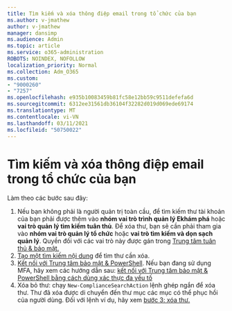 ```yaml
---
title: Tìm kiếm và xóa thông điệp email trong tổ chức của bạn
ms.author: v-jmathew
author: v-jmathew
manager: dansimp
ms.audience: Admin
ms.topic: article
ms.service: o365-administration
ROBOTS: NOINDEX, NOFOLLOW
localization_priority: Normal
ms.collection: Adm_O365
ms.custom:
- "9000260"
- "7257"
ms.openlocfilehash: e935b10083459b81fc58e12bb59c9511defefa6d
ms.sourcegitcommit: 6312ee31561db36104f32282d019d069ede69174
ms.translationtype: MT
ms.contentlocale: vi-VN
ms.lasthandoff: 03/11/2021
ms.locfileid: "50750022"
---
```

# <a name="search-for-and-delete-email-messages-in-your-organization"></a>Tìm kiếm và xóa thông điệp email trong tổ chức của bạn

Làm theo các bước sau đây:

1. Nếu bạn không phải là người quản trị toàn cầu, để tìm kiếm thư tài khoản của bạn phải được thêm vào **nhóm vai trò trình quản lý Ekhám phá** hoặc **vai trò quản lý tìm kiếm tuân thủ**. Để xóa thư, bạn sẽ cần phải tham gia vào **nhóm vai trò quản lý tổ chức** hoặc **vai trò tìm kiếm và dọn sạch quản lý**. Quyền đối với các vai trò này được gán trong [Trung tâm tuân thủ & bảo mật.](https://protection.office.com)
2. [Tạo một tìm kiếm nội dung](https://docs.microsoft.com/office365/securitycompliance/content-search) để tìm thư cần xóa.
3. [Kết nối với Trung tâm bảo mật & PowerShell](https://docs.microsoft.com/powershell/exchange/office-365-scc/connect-to-scc-powershell/connect-to-scc-powershell). Nếu bạn đang sử dụng MFA, hãy xem các hướng dẫn sau: [kết nối với Trung tâm bảo mật & PowerShell bằng cách dùng xác thực đa yếu tố](https://docs.microsoft.com/powershell/exchange/office-365-scc/connect-to-scc-powershell/mfa-connect-to-scc-powershell)
4. Xóa bỏ thư: chạy `New-ComplianceSearchAction` lệnh ghép ngắn để xóa thư. Thư đã xóa được di chuyển đến thư mục các mục có thể phục hồi của người dùng. Đối với lệnh ví dụ, hãy xem [bước 3: xóa thư.](https://docs.microsoft.com/office365/securitycompliance/search-for-and-delete-messages-in-your-organization)
